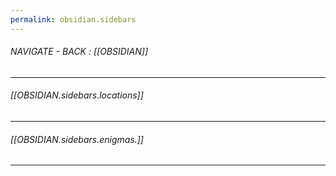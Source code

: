 ```yaml
---
permalink: obsidian.sidebars
---
```

###### NAVIGATE - BACK : [[OBSIDIAN]]
-----

###### [[OBSIDIAN.sidebars.locations]]



-----
###### [[OBSIDIAN.sidebars.enigmas.]]
-----

